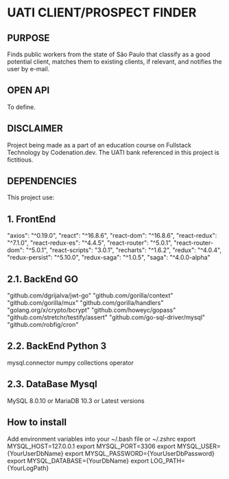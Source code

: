 # UATI CLIENT/PROSPECT FINDER

## PURPOSE
Finds public workers from the state of São Paulo that classify as a good
potential client, matches them to existing clients, if relevant, and notifies
the user by e-mail.

## OPEN API
To define.

## DISCLAIMER
Project being made as a part of an education course on Fullstack Technology by
Codenation.dev. The UATI bank referenced in this project is fictitious.

## DEPENDENCIES
This project use:
## 1. FrontEnd
  "axios": "^0.19.0",
  "react": "^16.8.6",
  "react-dom": "^16.8.6",
  "react-redux": "^7.1.0",
  "react-redux-es": "^4.4.5",
  "react-router": "^5.0.1",
  "react-router-dom": "^5.0.1",
  "react-scripts": "3.0.1",
  "recharts": "^1.6.2",
  "redux": "^4.0.4",
  "redux-persist": "^5.10.0",
  "redux-saga": "^1.0.5",
  "saga": "^4.0.0-alpha"
## 2.1. BackEnd GO
  "github.com/dgrijalva/jwt-go"
	"github.com/gorilla/context"
	"github.com/gorilla/mux"
  "github.com/gorilla/handlers"
	"golang.org/x/crypto/bcrypt"
  "github.com/howeyc/gopass"
  "github.com/stretchr/testify/assert"
  "github.com/go-sql-driver/mysql"
  "github.com/robfig/cron"
## 2.2. BackEnd Python 3
  mysql.connector
  numpy
  collections
  operator
## 2.3. DataBase Mysql
  MySQL 8.0.10 or MariaDB 10.3 or Latest versions
  
## How to install
Add environment variables into your ~/.bash file or ~/.zshrc 
  export MYSQL_HOST=127.0.0.1
  export MYSQL_PORT=3306
  export MYSQL_USER={YourUserDbName}
  export MYSQL_PASSWORD={YourUserDbPassword}
  export MYSQL_DATABASE={YourDbName}
  export LOG_PATH={YourLogPath}
